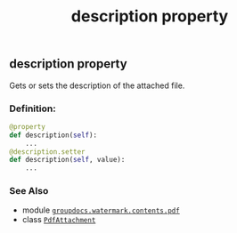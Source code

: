 ﻿---
title: description property
second_title: GroupDocs.Watermark for Python via .NET API References
description: 
type: docs
url: /python-net/groupdocs.watermark.contents.pdf/pdfattachment/description/
is_root: false
weight: 60
---

## description property


Gets or sets the description of the attached file.
### Definition:
```python
@property
def description(self):
    ...
@description.setter
def description(self, value):
    ...
```

### See Also
* module [`groupdocs.watermark.contents.pdf`](../../)
* class [`PdfAttachment`](/watermark/python-net/groupdocs.watermark.contents.pdf/pdfattachment)
